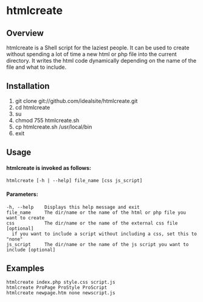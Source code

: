 # htmlcreate

## Overview
htmlcreate is a Shell script for the laziest people.
It can be used to create without spending a lot of time a new html or php file into the current directory.
It writes the html code dynamically depending on the name of the file and what to include.

## Installation
1. git clone git://github.com/idealsite/htmlcreate.git
2. cd htmlcreate
3. su
4. chmod 755 htmlcreate.sh
5. cp htmlcreate.sh /usr/local/bin
6. exit

## Usage
#### htmlcreate is invoked as follows:
    htmlcreate [-h | --help] file_name [css js_script]
#### Parameters:
    -h, --help    Displays this help message and exit
    file_name     The dir/name or the name of the html or php file you want to create
    css           The dir/name or the name of the external css file [optional]
      if you want to include a script without including a css, set this to "none"
    js_script     The dir/name or the name of the js script you want to include [optional]

## Examples
    htmlcreate index.php style.css script.js
    htmlcreate ProPage ProStyle ProScript
    htmlcreate newpage.htm none newscript.js

